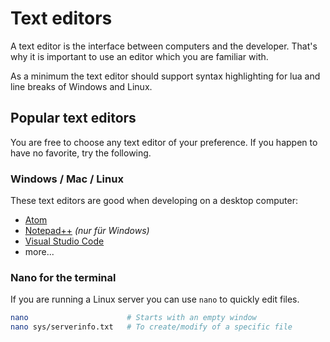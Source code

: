 # Text editors
A text editor is the interface between computers and the developer. That's why it is important to use an editor which you are familiar with.

As a minimum the text editor should support syntax highlighting for lua and line breaks of Windows and Linux.

## Popular text editors
You are free to choose any text editor of your preference. If you happen to have no favorite, try the following.

### Windows / Mac / Linux
These text editors are good when developing on a desktop computer:

* [Atom](https://atom.io/)
* [Notepad++](https://notepad-plus-plus.org/) *(nur für Windows)*
* [Visual Studio Code](https://code.visualstudio.com/)
* more...

### Nano for the terminal
If you are running a Linux server you can use `nano` to quickly edit files.

```bash
nano                      # Starts with an empty window
nano sys/serverinfo.txt   # To create/modify of a specific file
```
